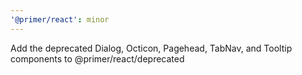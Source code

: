 ```yaml
---
'@primer/react': minor
---
```


Add the deprecated Dialog, Octicon, Pagehead, TabNav, and Tooltip components to @primer/react/deprecated
